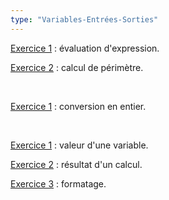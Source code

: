 ```yaml
---
type: "Variables-Entrées-Sorties"
---
```


[Exercice 1](exercices/variables/var-01.html) : évaluation d'expression.

[Exercice 2](exercices/variables/var-02.html) : calcul de périmètre.

<br>

[Exercice 1](exercices/entrees/entree-01.html) : conversion en entier.

<br>

[Exercice 1](exercices/sorties/sortie-01.html) : valeur d'une variable.

[Exercice 2](exercices/sorties/sortie-02.html) : résultat d'un calcul.

[Exercice 3](exercices/sorties/sortie-03.html) : formatage.
